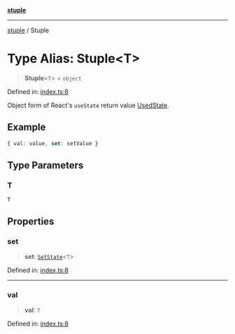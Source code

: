 [**stuple**](../README.md)

***

[stuple](../globals.md) / Stuple

# Type Alias: Stuple\<T\>

> **Stuple**\<`T`\> = `object`

Defined in: [index.ts:8](https://github.com/700software/stuple/blob/b84a98dbc1e143b866c355af845d2b37e38561cb/index.ts#L8)

Object form of React's `useState` return value [UsedState](UsedState.md).

## Example

```ts
{ val: value, set: setValue }
```

## Type Parameters

### T

`T`

## Properties

### set

> **set**: [`SetState`](SetState.md)\<`T`\>

Defined in: [index.ts:8](https://github.com/700software/stuple/blob/b84a98dbc1e143b866c355af845d2b37e38561cb/index.ts#L8)

***

### val

> **val**: `T`

Defined in: [index.ts:8](https://github.com/700software/stuple/blob/b84a98dbc1e143b866c355af845d2b37e38561cb/index.ts#L8)
